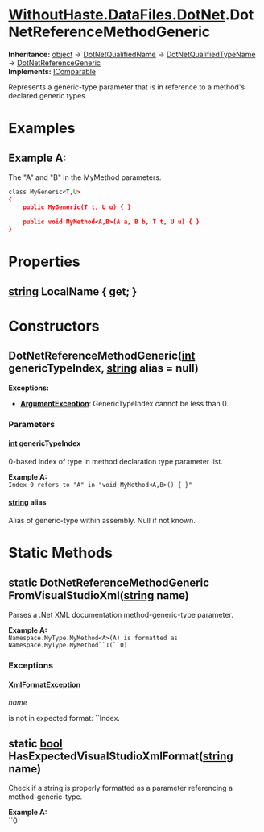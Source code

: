 # [WithoutHaste.DataFiles.DotNet](TableOfContents.WithoutHaste.DataFiles.DotNet.md).DotNetReferenceMethodGeneric

**Inheritance:** [object](https://docs.microsoft.com/en-us/dotnet/api/system.object) → [DotNetQualifiedName](WithoutHaste.DataFiles.DotNet.DotNetQualifiedName.md) → [DotNetQualifiedTypeName](WithoutHaste.DataFiles.DotNet.DotNetQualifiedTypeName.md) → [DotNetReferenceGeneric](WithoutHaste.DataFiles.DotNet.DotNetReferenceGeneric.md)  
**Implements:** [IComparable](https://docs.microsoft.com/en-us/dotnet/api/system.icomparable)  

Represents a generic-type parameter that is in reference to a method's declared generic types.  

# Examples

## Example A:

The "A" and "B" in the MyMethod parameters.
```xml
class MyGeneric<T,U>
{
    public MyGeneric(T t, U u) { }
    
    public void MyMethod<A,B>(A a, B b, T t, U u) { }
}
```  

# Properties

## [string](https://docs.microsoft.com/en-us/dotnet/api/system.string) LocalName { get; }

# Constructors

## DotNetReferenceMethodGeneric([int](https://docs.microsoft.com/en-us/dotnet/api/system.int32) genericTypeIndex, [string](https://docs.microsoft.com/en-us/dotnet/api/system.string) alias = null)

**Exceptions:**  
* **[ArgumentException](https://docs.microsoft.com/en-us/dotnet/api/system.argumentexception)**: GenericTypeIndex cannot be less than 0.  

### Parameters

#### [int](https://docs.microsoft.com/en-us/dotnet/api/system.int32) genericTypeIndex

0-based index of type in method declaration type parameter list.  

**Example A:**  
`Index 0 refers to "A" in "void MyMethod<A,B>() { }"`  

#### [string](https://docs.microsoft.com/en-us/dotnet/api/system.string) alias

Alias of generic-type within assembly. Null if not known.  

# Static Methods

## static DotNetReferenceMethodGeneric FromVisualStudioXml([string](https://docs.microsoft.com/en-us/dotnet/api/system.string) name)

Parses a .Net XML documentation method-generic-type parameter.  

**Example A:**  
```Namespace.MyType.MyMethod<A>(A) is formatted as Namespace.MyType.MyMethod``1(``0)```  

### Exceptions

#### [XmlFormatException](WithoutHaste.DataFiles.XmlFormatException.md)

_name_  

 is not in expected format: &#96;&#96;Index.  

## static [bool](https://docs.microsoft.com/en-us/dotnet/api/system.boolean) HasExpectedVisualStudioXmlFormat([string](https://docs.microsoft.com/en-us/dotnet/api/system.string) name)

Check if a string is properly formatted as a parameter referencing a method-generic-type.  

**Example A:**  
&#96;&#96;0  

